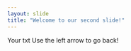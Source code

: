 ```yaml
---
layout: slide
title: "Welcome to our second slide!"
---
```

Your txt
Use the left arrow to go back!

